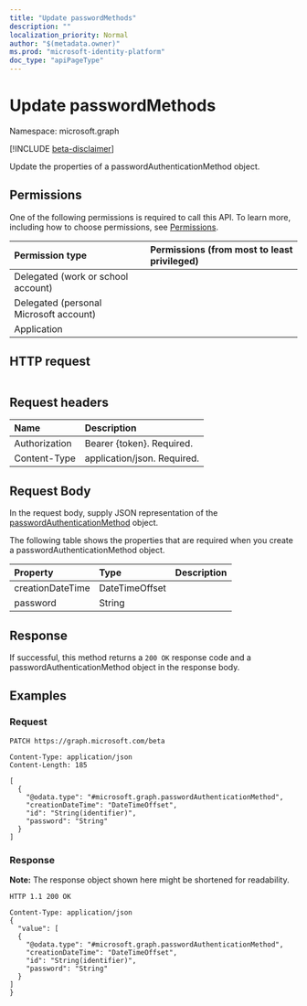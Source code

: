 ```yaml
---
title: "Update passwordMethods"
description: ""
localization_priority: Normal
author: "$(metadata.owner)"
ms.prod: "microsoft-identity-platform"
doc_type: "apiPageType"
---
```


# Update passwordMethods

Namespace: microsoft.graph

[!INCLUDE [beta-disclaimer](../../includes/beta-disclaimer.md)]

Update the properties of a passwordAuthenticationMethod object.

## Permissions

One of the following permissions is required to call this API. To learn more, including how to choose permissions, see [Permissions](/graph/permissions-reference).

| Permission type                        | Permissions (from most to least privileged) |
| :------------------------------------- | :------------------------------------------ |
| Delegated (work or school account)     |                                             |
| Delegated (personal Microsoft account) |                                             |
| Application                            |                                             |

## HTTP request

<!-- {
  "blockType": "ignored"
}
-->

```http

```

## Request headers

| Name          | Description                 |
| :------------ | :-------------------------- |
| Authorization | Bearer {token}. Required.   |
| Content-Type  | application/json. Required. |

## Request Body

In the request body, supply JSON representation of the [passwordAuthenticationMethod](../resources/-passwordauthenticationmethod.md) object.

<!-- Actions and Functions -->

<!-- CRUD Methods -->

The following table shows the properties that are required when you create a passwordAuthenticationMethod object.

| Property         | Type           | Description |
| :--------------- | :------------- | :---------- |
| creationDateTime | DateTimeOffset |             |
| password         | String         |             |

## Response

If successful, this method returns a `200 OK` response code and a passwordAuthenticationMethod object in the response body.

## Examples

### Request

<!-- {
  "blockType": "request",
  "name": "update_passwordmethods"
}
-->

```http
PATCH https://graph.microsoft.com/beta

Content-Type: application/json
Content-Length: 185

[
  {
    "@odata.type": "#microsoft.graph.passwordAuthenticationMethod",
    "creationDateTime": "DateTimeOffset",
    "id": "String(identifier)",
    "password": "String"
  }
]

```

### Response

**Note:** The response object shown here might be shortened for readability.

<!-- {
  "blockType": "response",
  "truncated": true,
  "@odata.type": "$(this.ReturnTypeFullName)"
}
-->

```http
HTTP 1.1 200 OK

Content-Type: application/json
{
  "value": [
  {
    "@odata.type": "#microsoft.graph.passwordAuthenticationMethod",
    "creationDateTime": "DateTimeOffset",
    "id": "String(identifier)",
    "password": "String"
  }
]
}

```
